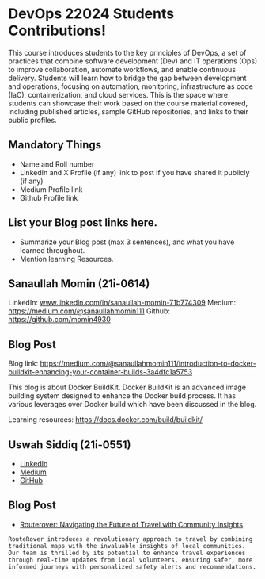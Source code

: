 # DevOps 22024 Students Contributions! 

This course introduces students to the key principles of DevOps, a set of practices that combine software development (Dev) and IT operations (Ops) to improve collaboration, automate workflows, and enable continuous delivery. Students will learn how to bridge the gap between development and operations, focusing on automation, monitoring, infrastructure as code (IaC), containerization, and cloud services. This is the space where students can showcase their work based on the course material covered, including published articles, sample GitHub repositories, and links to their public profiles.

## Mandatory Things
- Name and Roll number
- LinkedIn and X Profile (if any) link to post if you have shared it publicly (if any)
- Medium Profile link
- Github Profile link

## List your Blog post links here.
- Summarize your Blog post (max 3 sentences), and what you have learned throughout.
- Mention learning Resources. 

## Sanaullah Momin (21i-0614)

LinkedIn: www.linkedin.com/in/sanaullah-momin-71b774309
Medium: https://medium.com/@sanaullahmomin111
Github: https://github.com/momin4930

## Blog Post
Blog link: https://medium.com/@sanaullahmomin111/introduction-to-docker-buildkit-enhancing-your-container-builds-3a4dfc1a5753

This blog is about Docker BuildKit. Docker BuildKit is an advanced image building system designed to enhance the Docker build process. It has various leverages over Docker build which have been discussed in the blog.

Learning resources: https://docs.docker.com/build/buildkit/


## Uswah Siddiq (21i-0551)

- [LinkedIn](https://www.linkedin.com/in/uswah-siddiq-akhund-306403224/)
- [Medium](https://medium.com/@uswah.siddique)
- [GitHub](https://github.com/UswahAA)

## Blog Post
- [Routerover: Navigating the Future of Travel with Community Insights](https://medium.com/@uswah.siddique/routerover-navigating-the-future-of-travel-with-community-insights-58b1fa6f34e3)

`RouteRover introduces a revolutionary approach to travel by combining traditional maps with the invaluable insights of local communities. Our team is thrilled by its potential to enhance travel experiences through real-time updates from local volunteers, ensuring safer, more informed journeys with personalized safety alerts and recommendations.`